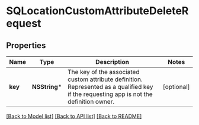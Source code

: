 # SQLocationCustomAttributeDeleteRequest

## Properties
Name | Type | Description | Notes
------------ | ------------- | ------------- | -------------
**key** | **NSString*** | The key of the associated custom attribute definition. Represented as a qualified key if the requesting app is not the definition owner. | [optional] 

[[Back to Model list]](../README.md#documentation-for-models) [[Back to API list]](../README.md#documentation-for-api-endpoints) [[Back to README]](../README.md)


